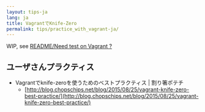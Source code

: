 ```yaml
---
layout: tips-ja
lang: ja
title: VagrantでKnife-Zero
permalink: tips/practice_with_vagrant-ja/
---
```


WIP, see [README/Need test on Vagrant ?](https://github.com/higanworks/knife-zero/blob/master/README.md#need-test-on-vagrant-)


## ユーザさんプラクティス

- Vagrantでknife-zeroを使うためのベストプラクティス | 割り箸ポテチ
    - [http://blog.chopschips.net/blog/2015/08/25/vagrant-knife-zero-best-practice/](http://blog.chopschips.net/blog/2015/08/25/vagrant-knife-zero-best-practice/)
